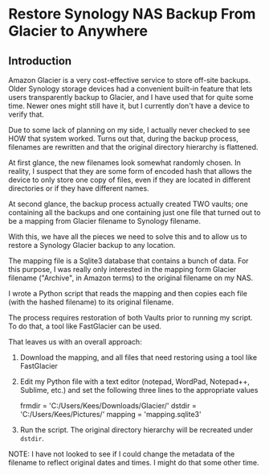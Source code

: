# Restore Synology NAS Backup From Glacier to Anywhere

## Introduction

Amazon Glacier is a very cost-effective service to store off-site backups. Older Synology storage devices had a convenient built-in feature that lets users transparently backup to Glacier, and I have used that for quite some time. Newer ones might still have it, but I currently don't have a device to verify that.

Due to some lack of planning on my side, I actually never checked to see HOW that system worked. Turns out that, during the backup process, filenames are rewritten and that the original directory hierarchy is flattened. 

At first glance, the new filenames look somewhat randomly chosen. In reality, I suspect that they are some form of encoded hash that allows the device to only store one copy of files, even if they are located in different directories or if they have different names.

At second glance, the backup process actually created TWO vaults; one containing all the backups and one containing just one file that turned out to be a mapping from Glacier filename to Synology filename.

With this, we have all the pieces we need to solve this and to allow us to restore a Synology Glacier backup to any location.

The mapping file is a Sqlite3 database that contains a bunch of data. For this purpose, I was really only interested in the mapping form Glacier filename ("Archive", in Amazon terms) to the original filename on my NAS. 

I wrote a Python script that reads the mapping and then copies each file (with the hashed filename) to its original filename.

The process requires restoration of both Vaults prior to running my script. To do that, a tool like FastGlacier can be used. 

That leaves us with an overall approach:

1) Download the mapping, and all files that need restoring using a tool like FastGlacier
2) Edit my Python file with a text editor (notepad, WordPad, Notepad++, Sublime, etc.) and set the following three lines to the appropriate values

    frmdir = 'C:/Users/Kees/Downloads/Glacier/'
    dstdir = 'C:/Users/Kees/Pictures/'
    mapping = 'mapping.sqlite3'

3) Run the script. The original directory hierarchy will be recreated under `dstdir`.

NOTE: I have not looked to see if I could change the metadata of the filename to reflect original dates and times. I might do that some other time.
